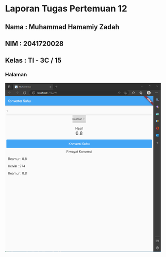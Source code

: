 # Laporan Tugas Pertemuan 12
## Nama : Muhammad Hamamiy Zadah
## NIM  : 2041720028
## Kelas : TI - 3C / 15
### Halaman 
![Screenshot](ScreenShot/1.png)